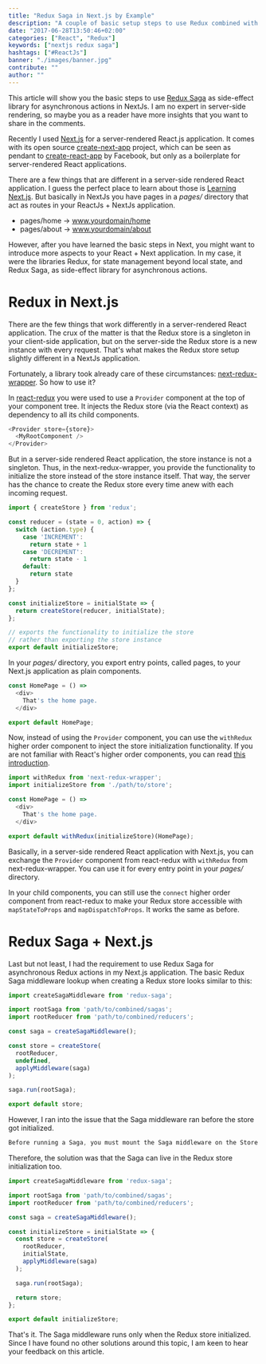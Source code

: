 ```yaml
---
title: "Redux Saga in Next.js by Example"
description: "A couple of basic setup steps to use Redux combined with Redux Saga in Next.js. Whereas Next.js enables you to build server-side rendered React applications, Redux and Redux Saga make sure to handle your state not only on the client-side, but also on the server-side. The sagas are used for asynchronous actions and side-effects ..."
date: "2017-06-28T13:50:46+02:00"
categories: ["React", "Redux"]
keywords: ["nextjs redux saga"]
hashtags: ["#ReactJs"]
banner: "./images/banner.jpg"
contribute: ""
author: ""
---
```


<Sponsorship />

This article will show you the basic steps to use [Redux Saga](https://github.com/redux-saga/redux-saga) as side-effect library for asynchronous actions in NextJs. I am no expert in server-side rendering, so maybe you as a reader have more insights that you want to share in the comments.

Recently I used [Next.js](https://github.com/zeit/next.js/) for a server-rendered React.js application. It comes with its open source [create-next-app](https://open.segment.com/create-next-app) project, which can be seen as pendant to [create-react-app](https://github.com/facebookincubator/create-react-app) by Facebook, but only as a boilerplate for server-rendered React applications.

There are a few things that are different in a server-side rendered React application. I guess the perfect place to learn about those is [Learning Next.js](https://learnnextjs.com/). But basically in NextJs you have pages in a *pages/* directory that act as routes in your ReactJs + NextJs application.

* pages/home -> www.yourdomain/home
* pages/about -> www.yourdomain/about

However, after you have learned the basic steps in Next, you might want to introduce more aspects to your React + Next application. In my case, it were the libraries Redux, for state management beyond local state, and Redux Saga, as side-effect library for asynchronous actions.

# Redux in Next.js

There are the few things that work differently in a server-rendered React application. The crux of the matter is that the Redux store is a singleton in your client-side application, but on the server-side the Redux store is a new instance with every request. That's what makes the Redux store setup slightly different in a NextJs application.

Fortunately, a library took already care of these circumstances: [next-redux-wrapper](https://github.com/kirill-konshin/next-redux-wrapper). So how to use it?

In [react-redux](https://github.com/reactjs/react-redux) you were used to use a `Provider` component at the top of your component tree. It injects the Redux store (via the React context) as dependency to all its child components.

```javascript
<Provider store={store}>
  <MyRootComponent />
</Provider>
```

But in a server-side rendered React application, the store instance is not a singleton. Thus, in the next-redux-wrapper, you provide the functionality to initialize the store instead of the store instance itself. That way, the server has the chance to create the Redux store every time anew with each incoming request.

```javascript
import { createStore } from 'redux';

const reducer = (state = 0, action) => {
  switch (action.type) {
    case 'INCREMENT':
      return state + 1
    case 'DECREMENT':
      return state - 1
    default:
      return state
  }
};

const initializeStore = initialState => {
  return createStore(reducer, initialState);
};

// exports the functionality to initialize the store
// rather than exporting the store instance
export default initializeStore;
```

In your *pages/* directory, you export entry points, called pages, to your Next.js application as plain components.

```javascript
const HomePage = () =>
  <div>
    That's the home page.
  </div>

export default HomePage;
```

Now, instead of using the `Provider` component, you can use the `withRedux` higher order component to inject the store initialization functionality. If you are not familiar with React's higher order components, you can read [this introduction](/react-higher-order-components/).

```javascript
import withRedux from 'next-redux-wrapper';
import initializeStore from './path/to/store';

const HomePage = () =>
  <div>
    That's the home page.
  </div>

export default withRedux(initializeStore)(HomePage);
```

Basically, in a server-side rendered React application with Next.js, you can exchange the `Provider` component from react-redux with `withRedux` from next-redux-wrapper. You can use it for every entry point in your *pages/* directory.

In your child components, you can still use the `connect` higher order component from react-redux to make your Redux store accessible with `mapStateToProps` and `mapDispatchToProps`. It works the same as before.

# Redux Saga + Next.js

Last but not least, I had the requirement to use Redux Saga for asynchronous Redux actions in my Next.js application. The basic Redux Saga middleware lookup when creating a Redux store looks similar to this:

```javascript
import createSagaMiddleware from 'redux-saga';

import rootSaga from 'path/to/combined/sagas';
import rootReducer from 'path/to/combined/reducers';

const saga = createSagaMiddleware();

const store = createStore(
  rootReducer,
  undefined,
  applyMiddleware(saga)
);

saga.run(rootSaga);

export default store;
```

However, I ran into the issue that the Saga middleware ran before the store got initialized.

```javascript
Before running a Saga, you must mount the Saga middleware on the Store using applyMiddleware
```

Therefore, the solution was that the Saga can live in the Redux store initialization too.

```javascript
import createSagaMiddleware from 'redux-saga';

import rootSaga from 'path/to/combined/sagas';
import rootReducer from 'path/to/combined/reducers';

const saga = createSagaMiddleware();

const initializeStore = initialState => {
  const store = createStore(
    rootReducer,
    initialState,
    applyMiddleware(saga)
  );

  saga.run(rootSaga);

  return store;
};

export default initializeStore;
```

That's it. The Saga middleware runs only when the Redux store initialized. Since I have found no other solutions around this topic, I am keen to hear your feedback on this article.
